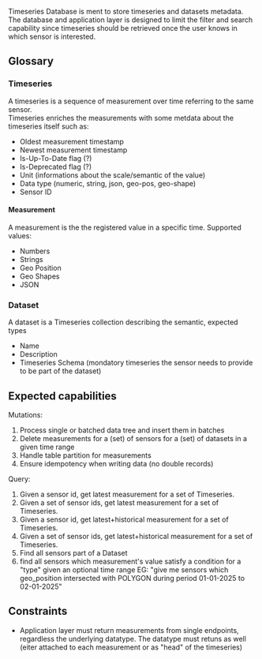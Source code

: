 Timeseries Database is ment to store timeseries and datasets metadata.  
The database and application layer is designed to limit the filter and search capability since timeseries should be retrieved once the user knows in which sensor is interested.

## Glossary

### Timeseries
A timeseries is a sequence of measurement over time referring to the same sensor.  
Timeseries enriches the measurements with some metdata about the timeseries itself such as:

- Oldest measurement timestamp
- Newest measurement timestamp
- Is-Up-To-Date flag (?)
- Is-Deprecated flag (?)
- Unit (informations about the scale/semantic of the value)
- Data type (numeric, string, json, geo-pos, geo-shape)
- Sensor ID

#### Measurement
A measurement is the the registered value in a specific time.
Supported values:

- Numbers
- Strings
- Geo Position
- Geo Shapes
- JSON

### Dataset
A dataset is a Timeseries collection describing the semantic, expected types

- Name
- Description
- Timeseries Schema (mondatory timeseries the sensor needs to provide to be part of the dataset)

## Expected capabilities

Mutations:
1. Process single or batched data tree and insert them in batches
2. Delete measurements for a (set) of sensors for a (set) of datasets in a given time range
3. Handle table partition for measurements
4. Ensure idempotency when writing data (no double records)


Query:
1. Given a sensor id, get latest measurement for a set of Timeseries.
2. Given a set of sensor ids, get latest measurement for a set of Timeseries.
3. Given a sensor id, get latest+historical measurement for a set of Timeseries.
4. Given a set of sensor ids, get latest+historical measurement for a set of Timeseries.
5. Find all sensors part of a Dataset
6. find all sensors which measurement's value satisfy a condition for a "type" given an optional time range
    EG: "give me sensors which geo_position intersected with POLYGON during period 01-01-2025 to 02-01-2025"

## Constraints

- Application layer must return measurements from single endpoints, regardless the underlying datatype. The datatype must retuns as well (eiter attached to each measurement or as "head" of the timeseries)